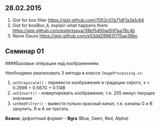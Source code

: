 28.02.2015
------
1. Gist for box filter
https://gist.github.com/7052c07a71df7a3a1c64
2. Gist for boxBlur_4, explain what happens there https://gist.github.com/esibirtseva/39bf5d00ad597aa78c4b
3. Naive Gauss https://gist.github.com/e53dd29963f715ae39bc


Семинар 01
------
####Базовые операции над изображением.

Необходимо реализовать 3 метода в классе ```ImageProcessing.cs```:
 1. ```setGrayscale()``` - перевести изображение в градации серого, x = 0.299R + 0.587G + 0.114B
 2. ```setInvert()``` - инвертировать изображение, т.е. 255 минус текущее значение
 3. ```setRedFilter()``` - вывести только красный канал, т.е. каналы G и B занулить, R и A не трогать

**Важно**: дефолтный формат - **Bgra** (Blue, Geen, Red, Alpha)
